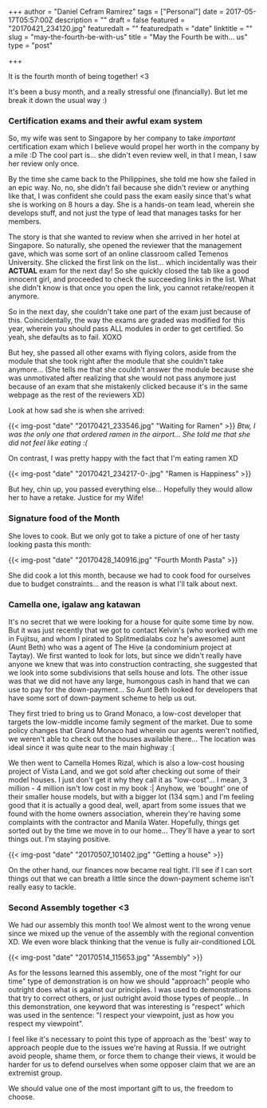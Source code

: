 +++
author = "Daniel Cefram Ramirez"
tags = ["Personal"]
date = 2017-05-17T05:57:00Z
description = ""
draft = false
featured = "20170421_234120.jpg"
featuredalt = ""
featuredpath = "date"
linktitle = ""
slug = "may-the-fourth-be-with-us"
title = "May the Fourth be with... us"
type = "post"

+++

It is the fourth month of being together! <3

It's been a busy month, and a really stressful one (financially). But let me break it down the usual way :)

### Certification exams and their awful exam system

So, my wife was sent to Singapore by her company to take _important_ certification exam which I believe would propel her worth in the company by a mile :D The cool part is... she didn't even review well, in that I mean, I saw her review only once.

By the time she came back to the Philippines, she told me how she failed in an epic way. No, no, she didn't fail because she didn't review or anything like that, I was confident she could pass the exam easily since that's what she is working on 8 hours a day. She is a hands-on team lead, wherein she develops stuff, and not just the type of lead that manages tasks for her members.

The story is that she wanted to review when she arrived in her hotel at Singapore. So naturally, she opened the reviewer that the management gave, which was some sort of an online classroom called Temenos University. She clicked the first link on the list... which incidentally was their **ACTUAL** exam for the next day! So she quickly closed the tab like a good innocent girl, and proceeded to check the succeeding links in the list. What she didn't know is that once you open the link, you cannot retake/reopen it anymore.

So in the next day, she couldn't take one part of the exam just because of this. Coincidentally, the way the exams are graded was modified for this year, wherein you should pass ALL modules in order to get certified. So yeah, she defaults as to fail. XOXO

But hey, she passed all other exams with flying colors, aside from the module that she took right after the module that she couldn't take anymore... (She tells me that she couldn't answer the module because she was unmotivated after realizing that she would not pass anymore just because of an exam that she mistakenly clicked because it's in the same webpage as the rest of the reviewers XD)

Look at how sad she is when she arrived:

{{< img-post "date" "20170421_233546.jpg" "Waiting for Ramen" >}}
*Btw, I was the only one that ordered ramen in the airport... She told me that she did not feel like eating :(*

On contrast, I was pretty happy with the fact that I'm eating ramen XD

{{< img-post "date" "20170421_234217-0-.jpg" "Ramen is Happiness" >}}

But hey, chin up, you passed everything else... Hopefully they would allow her to have a retake. Justice for my Wife!

### Signature food of the Month

She loves to cook. But we only got to take a picture of one of her tasty looking pasta this month:

{{< img-post "date" "20170428_140916.jpg" "Fourth Month Pasta" >}}

She did cook a lot this month, because we had to cook food for ourselves due to budget constraints... and the reason is what I'll talk about next.

### Camella one, igalaw ang katawan

It's no secret that we were looking for a house for quite some time by now. But it was just recently that we got to contact Kelvin's (who worked with me in Fujitsu, and whom I pirated to Splitmedialabs coz he's awesome) aunt (Aunt Beth) who was a agent of The Hive (a condominium project at Taytay). We first wanted to look for lots, but since we didn't really have anyone we knew that was into construction contracting, she suggested that we look into some subdivisions that sells house and lots. The other issue was that we did not have any large, humongous cash in hand that we can use to pay for the down-payment... So Aunt Beth looked for developers that have some sort of down-payment scheme to help us out.

They first tried to bring us to Grand Monaco, a low-cost developer that targets the low-middle income family segment of the market. Due to some policy changes that Grand Monaco had wherein our agents weren't notified, we weren't able to check out the houses available there... The location was ideal since it was quite near to the main highway :(

We then went to Camella Homes Rizal, which is also a low-cost housing project of Vista Land, and we got sold after checking out some of their model houses. I just don't get it why they call it as "low-cost"... I mean, 3 million - 4 million isn't low cost in my book :| Anyhow, we 'bought' one of their smaller house models, but with a bigger lot (134 sqm.) and I'm feeling good that it is actually a good deal, well, apart from some issues that we found with the home owners association, wherein they're having some complaints with the contractor and Manila Water. Hopefully, things get sorted out by the time we move in to our home... They'll have a year to sort things out. I'm staying positive.

{{< img-post "date" "20170507_101402.jpg" "Getting a house" >}}

On the other hand, our finances now became real tight. I'll see if I can sort things out that we can breath a little since the down-payment scheme isn't really easy to tackle.

### Second Assembly together <3

We had our assembly this month too! We almost went to the wrong venue since we mixed up the venue of the assembly with the regional convention XD. We even wore black thinking that the venue is fully air-conditioned LOL

{{< img-post "date" "20170514_115653.jpg" "Assembly" >}}

As for the lessons learned this assembly, one of the most "right for our time" type of demonstration is on how we should "approach" people who outright does what is against our principles. I was used to demonstrations that try to correct others, or just outright avoid those types of people... In this demonstration, one keyword that was interesting is "respect" which was used in the sentence: "I respect your viewpoint, just as how you respect my viewpoint".

I feel like it's necessary to point this type of approach as the 'best' way to approach people due to the issues we're having at Russia. If we outright avoid people, shame them, or force them to change their views, it would be harder for us to defend ourselves when some opposer claim that we are an extremist group.

We should value one of the most important gift to us, the freedom to choose.